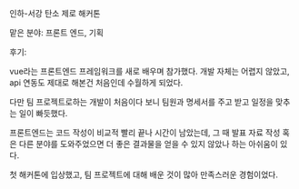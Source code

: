 인하-서강 탄소 제로 해커톤

맡은 분야: 프론트 엔드, 기획

후기: 

vue라는 프론트엔드 프레임워크를 새로 배우며 참가했다. 개발 자체는 어렵지 않았고, api 연동도 제대로 해본건 처음인데 수월하게 되었다.

다만 팀 프로젝트로하는 개발이 처음이다 보니 팀원과 명세서를 주고 받고 일정을 맞추는 일이 빠듯했다.

프론트엔드는 코드 작성이 비교적 빨리 끝나 시간이 남았는데, 그 때 발표 자료 작성 혹은 다른 분야를 도와주었으면 더 좋은 결과물을 얻을 수 있지 않았나 하는 아쉬움이 있다.

첫 해커톤에 입상했고, 팀 프로젝트에 대해 배운 것이 많아 만족스러운 경험이었다.
